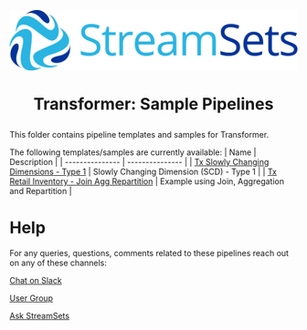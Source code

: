 ![StreamSets Logo](../../images/Full%20Color%20Transparent.png)

<h1><p align="center">Transformer: Sample Pipelines</p></h1>

This folder contains pipeline templates and samples for Transformer.

The following templates/samples are currently available:
| Name            | Description     |
| --------------- | --------------- |
| [Tx Slowly Changing Dimensions - Type 1](./pipelines/Tx%20Slowly%20Changing%20Dimension%20-%20Type%201) | Slowly Changing Dimension (SCD) - Type 1 |
| [Tx Retail Inventory - Join Agg Repartition](./pipelines/Tx%20Retail%20Inventory%20-%20Join%20Agg%20Repartition) | Example using Join, Aggregation and Repartition |

# Help

For any queries, questions, comments related to these pipelines reach out on any of these channels:

[Chat on Slack](https://streamsetters-slack.herokuapp.com/)

[User Group](https://groups.google.com/a/streamsets.com/d/forum/sdc-user)

[Ask StreamSets](https://ask.streamsets.com/questions/)
